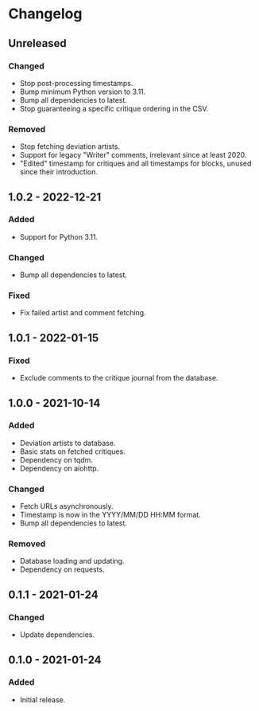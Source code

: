 # Changelog

## Unreleased
### Changed
 * Stop post-processing timestamps.
 * Bump minimum Python version to 3.11.
 * Bump all dependencies to latest.
 * Stop guaranteeing a specific critique ordering in the CSV.

### Removed
 * Stop fetching deviation artists.
 * Support for legacy "Writer" comments, irrelevant since at least 2020.
 * "Edited" timestamp for critiques and all timestamps for blocks, unused since their introduction.

## 1.0.2 - 2022-12-21
### Added
 * Support for Python 3.11.

### Changed
 * Bump all dependencies to latest.

### Fixed
 * Fix failed artist and comment fetching.

## 1.0.1 - 2022-01-15
### Fixed
 * Exclude comments to the critique journal from the database.

## 1.0.0 - 2021-10-14
### Added
 * Deviation artists to database.
 * Basic stats on fetched critiques.
 * Dependency on tqdm.
 * Dependency on aiohttp.

### Changed
 * Fetch URLs asynchronously.
 * Timestamp is now in the YYYY/MM/DD HH:MM format.
 * Bump all dependencies to latest.

### Removed
 * Database loading and updating.
 * Dependency on requests.

## 0.1.1 - 2021-01-24
### Changed
 * Update dependencies.

## 0.1.0 - 2021-01-24
### Added
 * Initial release.
